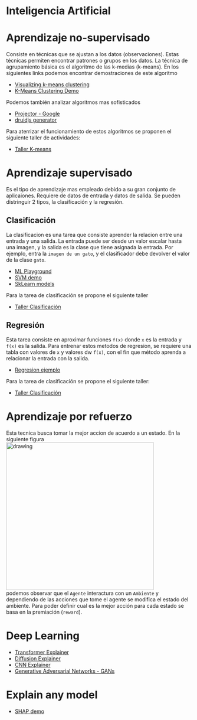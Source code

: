 # Inteligencia Artificial

# Aprendizaje no-supervisado
Consiste en técnicas que se ajustan a los datos (observaciones). Estas técnicas permiten encontrar patrones o grupos en los datos. La técnica de agrupamiento básica es el algoritmo de las k-medias (k-means). En los siguientes links podemos encontrar demostraciones de este algoritmo
* [Visualizing k-means clustering](https://www.naftaliharris.com/blog/visualizing-k-means-clustering/)
* [K-Means Clustering Demo](https://user.ceng.metu.edu.tr/~akifakkus/courses/ceng574/k-means/)

Podemos también analizar algoritmos mas sofisticados 
* [Projector - Google](https://projector.tensorflow.org/)
* [druidjs generator](https://observablehq.com/@john-guerra/druidjs-generator)

Para aterrizar el funcionamiento de estos algoritmos se proponen el siguiente taller de actividades:
* [Taller K-means](https://github.com/cgl-itm/HerramientasIA/blob/main/01_IA_Basico/TallerNoSupervisado.md)

# Aprendizaje supervisado
Es el tipo de aprendizaje mas empleado debido a su gran conjunto de aplicaiones. Requiere de datos de entrada y datos de salida. Se pueden distringuir 2 tipos, la clasificación y la regresión.

## Clasificación
La clasificacion es una tarea que consiste aprender la relacion entre una entrada y una salida. La entrada puede ser desde un valor escalar hasta una imagen, y la salida es la clase que tiene asignada la entrada. Por ejemplo, entra la `imagen de un gato`, y el clasificador debe devolver el valor de la clase `gato`.
* [ML Playground](https://ml-playground.com/)
* [SVM demo](https://greitemann.dev/svm-demo)
* [SkLearn models](https://www.stefanom.io/sklearn-classifiers-playground/) 

Para la tarea de clasificación se propone el siguiente taller
* [Taller Clasificación](https://github.com/cgl-itm/HerramientasIA/blob/main/01_IA_Basico/TallerClasificacion.md)
 
## Regresión
Esta tarea consiste en aproximar funciones `f(x)` donde `x` es la entrada y `f(x)` es la salida. Para entrenar estos metodos de regresion, se requiere una tabla con valores de `x` y valores dw `f(x)`, con el fin que método aprenda a relacionar la entrada con la salida. <br>

* [Regresion ejemplo](https://appregression-gvxzp9puusjuz6h69ycpis.streamlit.app/)
 
Para la tarea de clasificación se propone el siguiente taller:
* [Taller Clasificación](https://github.com/cgl-itm/HerramientasIA/blob/main/01_IA_Basico/TallerRegresion.md) 

# Aprendizaje por refuerzo
Esta tecnica busca tomar la mejor accion de acuerdo a un estado. En la siguiente figura
<img src="https://deepanshut041.github.io/Reinforcement-Learning/notes/00_Introduction_to_rl/images/intro_to_rl.png" alt="drawing" style="width:400px;"/> <br>
podemos observar que el `Agente` interactura con un `Ambiente` y dependiendo de las acciones que tome el agente se modifica el estado del ambiente. Para poder definir cual es la mejor acción para cada estado se basa en la premiación (`reward`).

# Deep Learning
* [Transformer Explainer](https://poloclub.github.io/transformer-explainer/)
* [Diffusion Explainer](https://poloclub.github.io/diffusion-explainer/)
* [CNN Explainer](https://poloclub.github.io/cnn-explainer/)
* [Generative Adversarial Networks - GANs](https://poloclub.github.io/ganlab/)

# Explain any model
* [SHAP demo](https://poloclub.github.io/webshap/)
